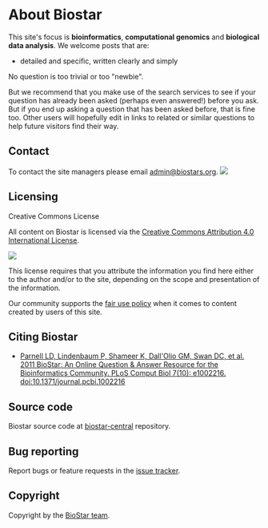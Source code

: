 # About Biostar

This site's focus is **bioinformatics**, **computational genomics** and **biological data analysis**. We welcome posts that are:

* detailed and specific, written clearly and simply

No question is too trivial or too "newbie".

But we recommend that you make use of the search services to see if your question has already been asked (perhaps even answered!) before you ask. But if you end up asking a question that has been asked before, that is fine too. Other users will hopefully edit in links to related or similar questions to help future visitors find their way.

## Contact

To contact the site managers please email admin@biostars.org.
![](images/centrifuge.png)
## Licensing

Creative Commons License

All content on Biostar is licensed via the [Creative Commons Attribution 4.0 International License][license].

![](http://i.creativecommons.org/l/by/4.0/88x31.png)

[license]: http://creativecommons.org/licenses/by/4.0/

This license requires that you attribute the information you find here either to the author and/or to the site, depending on the scope and presentation of the information.

Our community supports the [fair use policy][fair-use] when it comes to content created by users of this site.

[fair-use]: http://en.wikipedia.org/wiki/Fair_use

## Citing Biostar

* [Parnell LD, Lindenbaum P, Shameer K, Dall'Olio GM, Swan DC, et al. 2011 BioStar: An Online Question & Answer Resource for the Bioinformatics Community. PLoS Comput Biol 7(10): e1002216. doi:10.1371/journal.pcbi.1002216][cite]

[cite]: http://www.ploscompbiol.org/article/info%3Adoi%2F10.1371%2Fjournal.pcbi.1002216

## Source code

Biostar source code at [biostar-central][repo] repository.

[repo]: https://github.com/ialbert/biostar-central

## Bug reporting

Report bugs or feature requests in the [issue tracker][issues].

[issues]: https://github.com/ialbert/biostar-central/issues

## Copyright

Copyright by the [BioStar team][copyright].

[copyright]: https://github.com/ialbert/biostar-central/contributors
